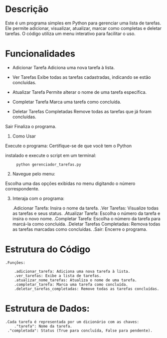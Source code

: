 # Descrição
Este é um programa simples em Python para gerenciar uma lista de tarefas. Ele permite adicionar, visualizar, atualizar, marcar como completas e deletar tarefas. O código utiliza um menu interativo para facilitar o uso.

# Funcionalidades
- Adicionar Tarefa
Adiciona uma nova tarefa à lista.

- Ver Tarefas
Exibe todas as tarefas cadastradas, indicando se estão concluídas.

- Atualizar Tarefa
Permite alterar o nome de uma tarefa específica.

- Completar Tarefa
Marca uma tarefa como concluída.

- Deletar Tarefas Completadas
Remove todas as tarefas que já foram concluídas.

Sair
Finaliza o programa.

1. Como Usar

Execute o programa: Certifique-se de que você tem o Python 

instalado e execute o script em um terminal:

         python gerenciador_tarefas.py

2. Navegue pelo menu:

Escolha uma das opções exibidas no menu digitando o número correspondente.

3. Interaja com o programa:

    .Adicionar Tarefa: Insira o nome da tarefa.
    .Ver Tarefas: Visualize todas as tarefas e seus status.
    .Atualizar Tarefa: Escolha o número da tarefa e insira o novo nome.
    .Completar Tarefa: Escolha o número da tarefa para marcá-la como concluída.
    .Deletar Tarefas Completadas: Remova todas as tarefas marcadas como concluídas.
    .Sair: Encerre o programa.


# Estrutura do Código
    .Funções:

        .adicionar_tarefa: Adiciona uma nova tarefa à lista.
        .ver_tarefas: Exibe a lista de tarefas.
        .atualizar_nome_tarefas: Atualiza o nome de uma tarefa.
        .completar_tarefa: Marca uma tarefa como concluída.
        .deletar_tarefas_completadas: Remove todas as tarefas concluídas.

# Estrutura de Dados:

    .Cada tarefa é representada por um dicionário com as chaves:
        ."tarefa": Nome da tarefa.
     ."completada": Status (True para concluída, False para pendente).